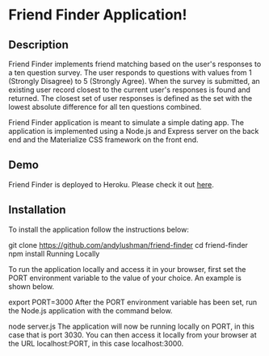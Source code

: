 Friend Finder Application!
===================

**Description**
----------


Friend Finder implements friend matching based on the user's responses to a ten question survey. The user responds to questions with values from 1 (Strongly Disagree) to 5 (Strongly Agree). When the survey is submitted, an existing user record closest to the current user's responses is found and returned. The closest set of user responses is defined as the set with the lowest absolute difference for all ten questions combined.

Friend Finder application is meant to simulate a simple dating app. The application is implemented using a Node.js and Express server on the back end and the Materialize CSS framework on the front end.

**Demo**
----------


Friend Finder is deployed to Heroku. Please check it out [here](herokulink.com).

**Installation**
----------


To install the application follow the instructions below:

git clone https://github.com/andylushman/friend-finder
cd friend-finder
npm install
Running Locally

To run the application locally and access it in your browser, first set the PORT environment variable to the value of your choice. An example is shown below.

export PORT=3000
After the PORT environment variable has been set, run the Node.js application with the command below.

node server.js
The application will now be running locally on PORT, in this case that is port 3030. You can then access it locally from your browser at the URL localhost:PORT, in this case localhost:3000.

